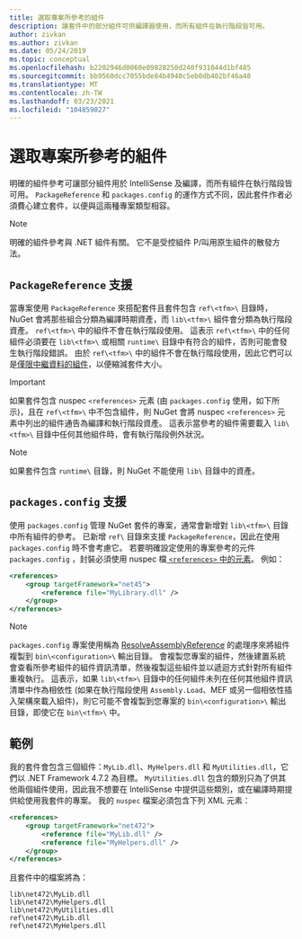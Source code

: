 ```yaml
---
title: 選取專案所參考的組件
description: 讓套件中的部分組件可供編譯器使用，而所有組件在執行階段皆可用。
author: zivkan
ms.author: zivkan
ms.date: 05/24/2019
ms.topic: conceptual
ms.openlocfilehash: b2202946d0060e09828250d240f931044d1bf485
ms.sourcegitcommit: bb9560dcc7055bde84b4940c5eb0db402bf46a48
ms.translationtype: MT
ms.contentlocale: zh-TW
ms.lasthandoff: 03/23/2021
ms.locfileid: "104859027"
---
```

# <a name="select-assemblies-referenced-by-projects"></a>選取專案所參考的組件

明確的組件參考可讓部分組件用於 IntelliSense 及編譯，而所有組件在執行階段皆可用。 `PackageReference` 和 `packages.config` 的運作方式不同，因此套件作者必須費心建立套件，以便與這兩種專案類型相容。

> [!Note]
> 明確的組件參考與 .NET 組件有關。 它不是受控組件 P/叫用原生組件的散發方法。

## <a name="packagereference-support"></a>`PackageReference` 支援

當專案使用 `PackageReference` 來搭配套件且套件包含 `ref\<tfm>\` 目錄時，NuGet 會將那些組合分類為編譯時期資產，而 `lib\<tfm>\` 組件會分類為執行階段資產。 `ref\<tfm>\` 中的組件不會在執行階段使用。 這表示 `ref\<tfm>\` 中的任何組件必須要在 `lib\<tfm>\` 或相關 `runtime\` 目錄中有符合的組件，否則可能會發生執行階段錯誤。 由於 `ref\<tfm>\` 中的組件不會在執行階段使用，因此它們可以是[僅限中繼資料的組件](https://github.com/dotnet/roslyn/blob/main/docs/features/refout.md)，以便縮減套件大小。

> [!Important]
> 如果套件包含 nuspec `<references>` 元素 (由 `packages.config` 使用，如下所示)，且在 `ref\<tfm>\` 中不包含組件，則 NuGet 會將 nuspec `<references>` 元素中列出的組件通告為編譯和執行階段資產。 這表示當參考的組件需要載入 `lib\<tfm>\` 目錄中任何其他組件時，會有執行階段例外狀況。

> [!Note]
> 如果套件包含 `runtime\` 目錄，則 NuGet 不能使用 `lib\` 目錄中的資產。

## <a name="packagesconfig-support"></a>`packages.config` 支援

使用 `packages.config` 管理 NuGet 套件的專案，通常會新增對 `lib\<tfm>\` 目錄中所有組件的參考。 已新增 `ref\` 目錄來支援 `PackageReference`，因此在使用 `packages.config` 時不會考慮它。 若要明確設定使用的專案參考的元件 `packages.config` ，封裝必須使用 nuspec 檔[ `<references>` 中的元素](../reference/nuspec.md#explicit-assembly-references)。 例如：

```xml
<references>
    <group targetFramework="net45">
        <reference file="MyLibrary.dll" />
    </group>
</references>
```

> [!Note]
> `packages.config` 專案使用稱為 [ResolveAssemblyReference](https://github.com/Microsoft/msbuild/blob/main/documentation/wiki/ResolveAssemblyReference.md) 的處理序來將組件複製到 `bin\<configuration>\` 輸出目錄。 會複製您專案的組件，然後建置系統會查看所參考組件的組件資訊清單，然後複製這些組件並以遞迴方式針對所有組件重複執行。 這表示，如果 `lib\<tfm>\` 目錄中的任何組件未列在任何其他組件資訊清單中作為相依性 (如果在執行階段使用 `Assembly.Load`、MEF 或另一個相依性插入架構來載入組件)，則它可能不會複製到您專案的 `bin\<configuration>\` 輸出目錄，即使它在 `bin\<tfm>\` 中。

## <a name="example"></a>範例

我的套件會包含三個組件：`MyLib.dll`、`MyHelpers.dll` 和 `MyUtilities.dll`，它們以 .NET Framework 4.7.2 為目標。 `MyUtilities.dll` 包含的類別只為了供其他兩個組件使用，因此我不想要在 IntelliSense 中提供這些類別，或在編譯時期提供給使用我套件的專案。 我的 `nuspec` 檔案必須包含下列 XML 元素：

```xml
<references>
    <group targetFramework="net472">
        <reference file="MyLib.dll" />
        <reference file="MyHelpers.dll" />
    </group>
</references>
```

且套件中的檔案將為：

```text
lib\net472\MyLib.dll
lib\net472\MyHelpers.dll
lib\net472\MyUtilities.dll
ref\net472\MyLib.dll
ref\net472\MyHelpers.dll
```
